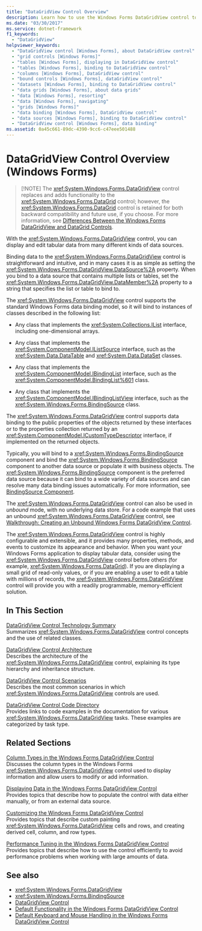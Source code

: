 ```yaml
---
title: "DataGridView Control Overview"
description: Learn how to use the Windows Forms DataGridView control to display and edit tabular data from many different kinds of data sources.
ms.date: "03/30/2017"
ms.service: dotnet-framework
f1_keywords: 
  - "DataGridView"
helpviewer_keywords: 
  - "DataGridView control [Windows Forms], about DataGridView control"
  - "grid controls [Windows Forms]"
  - "tables [Windows Forms], displaying in DataGridView control"
  - "tables [Windows Forms], binding to DataGridView control"
  - "columns [Windows Forms], DataGridView control"
  - "bound controls [Windows Forms], dataGridView control"
  - "datasets [Windows Forms], binding to DataGridView control"
  - "data grids [Windows Forms], about data grids"
  - "data [Windows Forms], resorting"
  - "data [Windows Forms], navigating"
  - "grids [Windows Forms]"
  - "data binding [Windows Forms], DataGridView control"
  - "data sources [Windows Forms], binding to DataGridView control"
  - "DataGridView control [Windows Forms], data binding"
ms.assetid: 0a45c661-89dc-4390-9cc6-c47eee501488
---
```

# DataGridView Control Overview (Windows Forms)
>
> [!NOTE]
> The <xref:System.Windows.Forms.DataGridView> control replaces and adds functionality to the <xref:System.Windows.Forms.DataGrid> control; however, the <xref:System.Windows.Forms.DataGrid> control is retained for both backward compatibility and future use, if you choose. For more information, see [Differences Between the Windows Forms DataGridView and DataGrid Controls](differences-between-the-windows-forms-datagridview-and-datagrid-controls.md).  
  
With the <xref:System.Windows.Forms.DataGridView> control, you can display and edit tabular data from many different kinds of data sources.  
  
Binding data to the <xref:System.Windows.Forms.DataGridView> control is straightforward and intuitive, and in many cases it is as simple as setting the <xref:System.Windows.Forms.DataGridView.DataSource%2A> property. When you bind to a data source that contains multiple lists or tables, set the <xref:System.Windows.Forms.DataGridView.DataMember%2A> property to a string that specifies the list or table to bind to.  
  
The <xref:System.Windows.Forms.DataGridView> control supports the standard Windows Forms data binding model, so it will bind to instances of classes described in the following list:  
  
- Any class that implements the <xref:System.Collections.IList> interface, including one-dimensional arrays.  
  
- Any class that implements the <xref:System.ComponentModel.IListSource> interface, such as the <xref:System.Data.DataTable> and <xref:System.Data.DataSet> classes.  
  
- Any class that implements the <xref:System.ComponentModel.IBindingList> interface, such as the <xref:System.ComponentModel.BindingList%601> class.  
  
- Any class that implements the <xref:System.ComponentModel.IBindingListView> interface, such as the <xref:System.Windows.Forms.BindingSource> class.  
  
The <xref:System.Windows.Forms.DataGridView> control supports data binding to the public properties of the objects returned by these interfaces or to the properties collection returned by an <xref:System.ComponentModel.ICustomTypeDescriptor> interface, if implemented on the returned objects.  
  
Typically, you will bind to a <xref:System.Windows.Forms.BindingSource> component and bind the <xref:System.Windows.Forms.BindingSource> component to another data source or populate it with business objects. The <xref:System.Windows.Forms.BindingSource> component is the preferred data source because it can bind to a wide variety of data sources and can resolve many data binding issues automatically. For more information, see [BindingSource Component](bindingsource-component.md).  
  
The <xref:System.Windows.Forms.DataGridView> control can also be used in *unbound* mode, with no underlying data store. For a code example that uses an unbound <xref:System.Windows.Forms.DataGridView> control, see [Walkthrough: Creating an Unbound Windows Forms DataGridView Control](walkthrough-creating-an-unbound-windows-forms-datagridview-control.md).  
  
The <xref:System.Windows.Forms.DataGridView> control is highly configurable and extensible, and it provides many properties, methods, and events to customize its appearance and behavior. When you want your Windows Forms application to display tabular data, consider using the <xref:System.Windows.Forms.DataGridView> control before others (for example, <xref:System.Windows.Forms.DataGrid>). If you are displaying a small grid of read-only values, or if you are enabling a user to edit a table with millions of records, the <xref:System.Windows.Forms.DataGridView> control will provide you with a readily programmable, memory-efficient solution.  
  
## In This Section  

[DataGridView Control Technology Summary](datagridview-control-technology-summary-windows-forms.md)  
Summarizes <xref:System.Windows.Forms.DataGridView> control concepts and the use of related classes.  
  
[DataGridView Control Architecture](datagridview-control-architecture-windows-forms.md)  
Describes the architecture of the <xref:System.Windows.Forms.DataGridView> control, explaining its type hierarchy and inheritance structure.  
  
[DataGridView Control Scenarios](datagridview-control-scenarios-windows-forms.md)  
Describes the most common scenarios in which <xref:System.Windows.Forms.DataGridView> controls are used.  
  
[DataGridView Control Code Directory](datagridview-control-code-directory-windows-forms.md)  
Provides links to code examples in the documentation for various <xref:System.Windows.Forms.DataGridView> tasks. These examples are categorized by task type.  
  
## Related Sections  

[Column Types in the Windows Forms DataGridView Control](column-types-in-the-windows-forms-datagridview-control.md)  
Discusses the column types in the Windows Forms <xref:System.Windows.Forms.DataGridView> control used to display information and allow users to modify or add information.  
  
[Displaying Data in the Windows Forms DataGridView Control](displaying-data-in-the-windows-forms-datagridview-control.md)  
Provides topics that describe how to populate the control with data either manually, or from an external data source.  
  
[Customizing the Windows Forms DataGridView Control](customizing-the-windows-forms-datagridview-control.md)  
Provides topics that describe custom painting <xref:System.Windows.Forms.DataGridView> cells and rows, and creating derived cell, column, and row types.  
  
[Performance Tuning in the Windows Forms DataGridView Control](performance-tuning-in-the-windows-forms-datagridview-control.md)  
Provides topics that describe how to use the control efficiently to avoid performance problems when working with large amounts of data.  
  
## See also

- <xref:System.Windows.Forms.DataGridView>
- <xref:System.Windows.Forms.BindingSource>
- [DataGridView Control](datagridview-control-windows-forms.md)
- [Default Functionality in the Windows Forms DataGridView Control](default-functionality-in-the-windows-forms-datagridview-control.md)
- [Default Keyboard and Mouse Handling in the Windows Forms DataGridView Control](default-keyboard-and-mouse-handling-in-the-windows-forms-datagridview-control.md)
